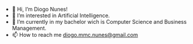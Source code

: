- 👋 Hi, I’m Diogo Nunes!
- 👀 I’m interested in Artificial Intelligence.
- 🌱 I’m currently in my bachelor wich is Computer Science and Business Management.
- 📫 How to reach me diogo.mmc.nunes@gmail.com

<!---
DiogoNunesDev/DiogoNunesDev is a ✨ special ✨ repository because its `README.md` (this file) appears on your GitHub profile.
You can click the Preview link to take a look at your changes.
--->
